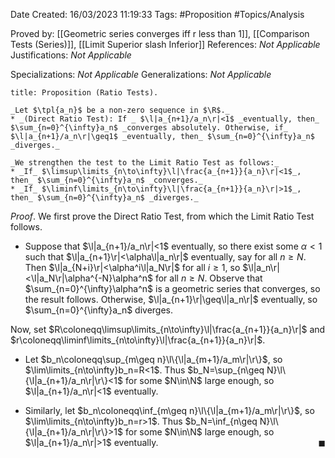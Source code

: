 <div class="topSpace"></div>

Date Created: 16/03/2023 11:19:33
Tags: #Proposition #Topics/Analysis

Proved by: [[Geometric series converges iff r less than 1]], [[Comparison Tests (Series)]], [[Limit Superior slash Inferior]]
References: _Not Applicable_
Justifications: _Not Applicable_

Specializations: _Not Applicable_
Generalizations: _Not Applicable_

``` ad-Proposition
title: Proposition (Ratio Tests).

_Let $\tpl{a_n}$ be a non-zero sequence in $\R$._
* _(Direct Ratio Test): If _ $\l|a_{n+1}/a_n\r|<1$ _eventually, then_ $\sum_{n=0}^{\infty}a_n$ _converges absolutely. Otherwise, if_ $\l|a_{n+1}/a_n\r|\geq1$ _eventually, then_ $\sum_{n=0}^{\infty}a_n$ _diverges._

_We strengthen the test to the Limit Ratio Test as follows:_
* _If_ $\limsup\limits_{n\to\infty}\l|\frac{a_{n+1}}{a_n}\r|<1$_, then_ $\sum_{n=0}^{\infty}a_n$ _converges._
* _If_ $\liminf\limits_{n\to\infty}\l|\frac{a_{n+1}}{a_n}\r|>1$_, then_ $\sum_{n=0}^{\infty}a_n$ _diverges._

```

_Proof_. We first prove the Direct Ratio Test, from which the Limit Ratio Test follows.
* Suppose that $\l|a_{n+1}/a_n\r|<1$ eventually, so there exist some $\alpha<1$ such that $\l|a_{n+1}\r|<\alpha\l|a_n\r|$ eventually, say for all $n\geq N$. Then $\l|a_{N+i}\r|<\alpha^i\l|a_N\r|$ for all $i\geq1$, so $\l|a_n\r|<\l|a_N\r|\alpha^{-N}\alpha^n$ for all $n\geq N$. Observe that $\sum_{n=0}^{\infty}\alpha^n$ is a geometric series that converges, so the result follows. Otherwise, $\l|a_{n+1}\r|\geq\l|a_n\r|$ eventually, so $\sum_{n=0}^{\infty}a_n$ diverges.

Now, set $R\coloneqq\limsup\limits_{n\to\infty}\l|\frac{a_{n+1}}{a_n}\r|$ and $r\coloneqq\liminf\limits_{n\to\infty}\l|\frac{a_{n+1}}{a_n}\r|$.
* Let $b_n\coloneqq\sup_{m\geq n}\l\{\l|a_{m+1}/a_m\r|\r\}$, so $\lim\limits_{n\to\infty}b_n=R<1$. Thus $b_N=\sup_{n\geq N}\l\{\l|a_{n+1}/a_n\r|\r\}<1$ for some $N\in\N$ large enough, so $\l|a_{n+1}/a_n\r|<1$ eventually.

* Similarly, let $b_n\coloneqq\inf_{m\geq n}\l\{\l|a_{m+1}/a_m\r|\r\}$, so $\lim\limits_{n\to\infty}b_n=r>1$. Thus $b_N=\inf_{n\geq N}\l\{\l|a_{n+1}/a_n\r|\r\}>1$ for some $N\in\N$ large enough, so $\l|a_{n+1}/a_n\r|>1$ eventually.<span style="float:right;">$\blacksquare$</span>
